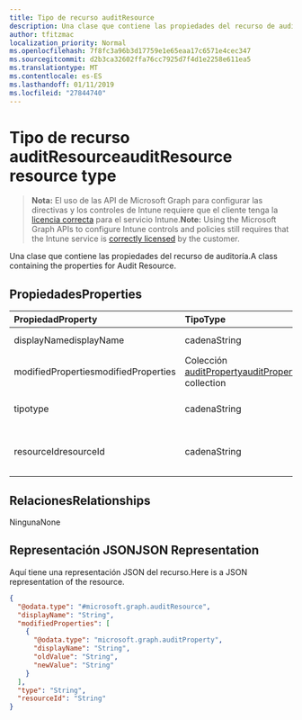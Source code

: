 ```yaml
---
title: Tipo de recurso auditResource
description: Una clase que contiene las propiedades del recurso de auditoría.
author: tfitzmac
localization_priority: Normal
ms.openlocfilehash: 7f8fc3a96b3d17759e1e65eaa17c6571e4cec347
ms.sourcegitcommit: d2b3ca32602ffa76cc7925d7f4d1e2258e611ea5
ms.translationtype: MT
ms.contentlocale: es-ES
ms.lasthandoff: 01/11/2019
ms.locfileid: "27844740"
---
```

# <a name="auditresource-resource-type"></a><span data-ttu-id="74341-103">Tipo de recurso auditResource</span><span class="sxs-lookup"><span data-stu-id="74341-103">auditResource resource type</span></span>

> <span data-ttu-id="74341-104">**Nota:** El uso de las API de Microsoft Graph para configurar las directivas y los controles de Intune requiere que el cliente tenga la [licencia correcta](https://go.microsoft.com/fwlink/?linkid=839381) para el servicio Intune.</span><span class="sxs-lookup"><span data-stu-id="74341-104">**Note:** Using the Microsoft Graph APIs to configure Intune controls and policies still requires that the Intune service is [correctly licensed](https://go.microsoft.com/fwlink/?linkid=839381) by the customer.</span></span>

<span data-ttu-id="74341-105">Una clase que contiene las propiedades del recurso de auditoría.</span><span class="sxs-lookup"><span data-stu-id="74341-105">A class containing the properties for Audit Resource.</span></span>
## <a name="properties"></a><span data-ttu-id="74341-106">Propiedades</span><span class="sxs-lookup"><span data-stu-id="74341-106">Properties</span></span>
|<span data-ttu-id="74341-107">Propiedad</span><span class="sxs-lookup"><span data-stu-id="74341-107">Property</span></span>|<span data-ttu-id="74341-108">Tipo</span><span class="sxs-lookup"><span data-stu-id="74341-108">Type</span></span>|<span data-ttu-id="74341-109">Descripción</span><span class="sxs-lookup"><span data-stu-id="74341-109">Description</span></span>|
|:---|:---|:---|
|<span data-ttu-id="74341-110">displayName</span><span class="sxs-lookup"><span data-stu-id="74341-110">displayName</span></span>|<span data-ttu-id="74341-111">cadena</span><span class="sxs-lookup"><span data-stu-id="74341-111">String</span></span>|<span data-ttu-id="74341-112">Nombre para mostrar.</span><span class="sxs-lookup"><span data-stu-id="74341-112">Display name.</span></span>|
|<span data-ttu-id="74341-113">modifiedProperties</span><span class="sxs-lookup"><span data-stu-id="74341-113">modifiedProperties</span></span>|<span data-ttu-id="74341-114">Colección [auditProperty](../resources/intune-auditing-auditproperty.md)</span><span class="sxs-lookup"><span data-stu-id="74341-114">[auditProperty](../resources/intune-auditing-auditproperty.md) collection</span></span>|<span data-ttu-id="74341-115">Lista de propiedades modificadas.</span><span class="sxs-lookup"><span data-stu-id="74341-115">List of modified properties.</span></span>|
|<span data-ttu-id="74341-116">tipo</span><span class="sxs-lookup"><span data-stu-id="74341-116">type</span></span>|<span data-ttu-id="74341-117">cadena</span><span class="sxs-lookup"><span data-stu-id="74341-117">String</span></span>|<span data-ttu-id="74341-118">Tipo del recurso de auditoría.</span><span class="sxs-lookup"><span data-stu-id="74341-118">Audit resource's type.</span></span>|
|<span data-ttu-id="74341-119">resourceId</span><span class="sxs-lookup"><span data-stu-id="74341-119">resourceId</span></span>|<span data-ttu-id="74341-120">cadena</span><span class="sxs-lookup"><span data-stu-id="74341-120">String</span></span>|<span data-ttu-id="74341-121">Identificador del recurso de auditoría.</span><span class="sxs-lookup"><span data-stu-id="74341-121">Audit resource's Id.</span></span>|

## <a name="relationships"></a><span data-ttu-id="74341-122">Relaciones</span><span class="sxs-lookup"><span data-stu-id="74341-122">Relationships</span></span>
<span data-ttu-id="74341-123">Ninguna</span><span class="sxs-lookup"><span data-stu-id="74341-123">None</span></span>
## <a name="json-representation"></a><span data-ttu-id="74341-124">Representación JSON</span><span class="sxs-lookup"><span data-stu-id="74341-124">JSON Representation</span></span>
<span data-ttu-id="74341-125">Aquí tiene una representación JSON del recurso.</span><span class="sxs-lookup"><span data-stu-id="74341-125">Here is a JSON representation of the resource.</span></span>
<!-- {
  "blockType": "resource",
  "@odata.type": "microsoft.graph.auditResource"
}
-->
``` json
{
  "@odata.type": "#microsoft.graph.auditResource",
  "displayName": "String",
  "modifiedProperties": [
    {
      "@odata.type": "microsoft.graph.auditProperty",
      "displayName": "String",
      "oldValue": "String",
      "newValue": "String"
    }
  ],
  "type": "String",
  "resourceId": "String"
}
```




